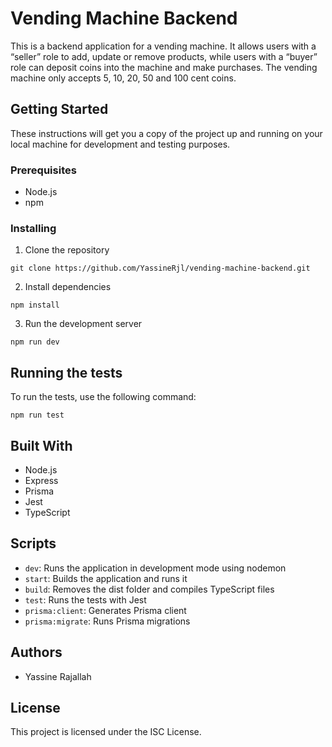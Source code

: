 # Vending Machine Backend

This is a backend application for a vending machine. It allows users with a “seller” role to add, update or remove products, while users with a “buyer” role can deposit coins into the machine and make purchases. The vending machine only accepts 5, 10, 20, 50 and 100 cent coins.

## Getting Started

These instructions will get you a copy of the project up and running on your local machine for development and testing purposes.

### Prerequisites

- Node.js
- npm

### Installing

1. Clone the repository

```
git clone https://github.com/YassineRjl/vending-machine-backend.git
```

2. Install dependencies

```
npm install
```

3. Run the development server

```
npm run dev
```

## Running the tests

To run the tests, use the following command:

```
npm run test
```

## Built With

- Node.js
- Express
- Prisma
- Jest
- TypeScript

## Scripts

- `dev`: Runs the application in development mode using nodemon
- `start`: Builds the application and runs it
- `build`: Removes the dist folder and compiles TypeScript files
- `test`: Runs the tests with Jest
- `prisma:client`: Generates Prisma client
- `prisma:migrate`: Runs Prisma migrations

## Authors

- Yassine Rajallah

## License

This project is licensed under the ISC License.
